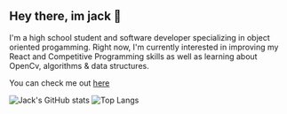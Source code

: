 ## Hey there, im jack 👋

I'm a high school student and software developer specializing in object oriented progamming.
Right now, I'm currently interested in improving my React and Competitive Programming skills as well as learning about OpenCv, algorithms & data structures.

You can check me out [here](https://hand-burger.github.io/portfolio/)

![Jack's GitHub stats](https://github-readme-stats.vercel.app/api?username=hand-burger&show_icons=true&theme=radical)
![Top Langs](https://github-readme-stats.vercel.app/api/top-langs/?username=hand-burger&layout=compact&theme=radical)
